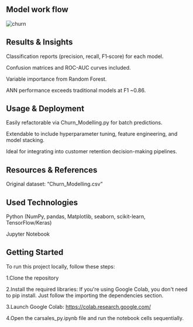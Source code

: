 ## Model work flow
![churn](https://github.com/user-attachments/assets/09900739-75d3-4dc7-aca3-96eb442ff607)

 
 ## Results & Insights
Classification reports (precision, recall, F1‑score) for each model.

Confusion matrices and ROC-AUC curves included.

Variable importance from Random Forest.

ANN performance exceeds traditional models at F1 ~0.86.

 ## Usage & Deployment
Easily refactorable via Churn_Modelling.py for batch predictions.

Extendable to include hyperparameter tuning, feature engineering, and model stacking.

Ideal for integrating into customer retention decision-making pipelines.

## Resources & References
Original dataset: “Churn_Modelling.csv”

## Used Technologies

Python (NumPy, pandas, Matplotlib, seaborn, scikit-learn, TensorFlow/Keras)

Jupyter Notebook

## Getting Started
To run this project locally, follow these steps:

1.Clone the repository

2.Install the required libraries: If you're using Google Colab, you don't need to pip install. Just follow the importing the dependencies section.

3.Launch Google Colab: https://colab.research.google.com/

4.Open the carsales_py.ipynb file and run the notebook cells sequentially.


